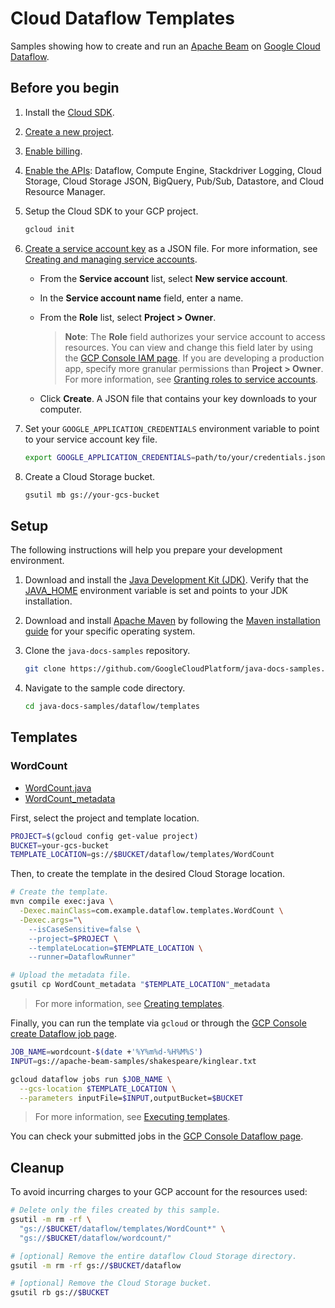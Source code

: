 # Cloud Dataflow Templates

Samples showing how to create and run an [Apache Beam] on [Google Cloud Dataflow].

## Before you begin

1. Install the [Cloud SDK].

1. [Create a new project].

1. [Enable billing].

1. [Enable the APIs](https://console.cloud.google.com/flows/enableapi?apiid=dataflow,compute_component,logging,storage_component,storage_api,bigquery,pubsub,datastore.googleapis.com,cloudresourcemanager.googleapis.com): Dataflow, Compute Engine, Stackdriver Logging, Cloud Storage, Cloud Storage JSON, BigQuery, Pub/Sub, Datastore, and Cloud Resource Manager.

1. Setup the Cloud SDK to your GCP project.

   ```bash
   gcloud init
   ```

1. [Create a service account key] as a JSON file.
   For more information, see [Creating and managing service accounts].

   * From the **Service account** list, select **New service account**.
   * In the **Service account name** field, enter a name.
   * From the **Role** list, select **Project > Owner**.

     > **Note**: The **Role** field authorizes your service account to access resources.
     > You can view and change this field later by using the [GCP Console IAM page].
     > If you are developing a production app, specify more granular permissions than **Project > Owner**.
     > For more information, see [Granting roles to service accounts].

   * Click **Create**. A JSON file that contains your key downloads to your computer.

1. Set your `GOOGLE_APPLICATION_CREDENTIALS` environment variable to point to your service account key file.

   ```bash
   export GOOGLE_APPLICATION_CREDENTIALS=path/to/your/credentials.json
   ```

1. Create a Cloud Storage bucket.

   ```bash
   gsutil mb gs://your-gcs-bucket
   ```

## Setup

The following instructions will help you prepare your development environment.

1. Download and install the [Java Development Kit (JDK)].
   Verify that the [JAVA_HOME] environment variable is set and points to your JDK installation.

1. Download and install [Apache Maven] by following the [Maven installation guide] for your specific operating system.

1. Clone the `java-docs-samples` repository.

    ```bash
    git clone https://github.com/GoogleCloudPlatform/java-docs-samples.git
    ```

1. Navigate to the sample code directory.

   ```bash
   cd java-docs-samples/dataflow/templates
   ```

## Templates

### WordCount

* [WordCount.java](src/main/java/com/example/dataflow/templates/WordCount.java)
* [WordCount_metadata](WordCount_metadata)

First, select the project and template location.

```bash
PROJECT=$(gcloud config get-value project)
BUCKET=your-gcs-bucket
TEMPLATE_LOCATION=gs://$BUCKET/dataflow/templates/WordCount
```

Then, to create the template in the desired Cloud Storage location.

```bash
# Create the template.
mvn compile exec:java \
  -Dexec.mainClass=com.example.dataflow.templates.WordCount \
  -Dexec.args="\
    --isCaseSensitive=false \
    --project=$PROJECT \
    --templateLocation=$TEMPLATE_LOCATION \
    --runner=DataflowRunner"

# Upload the metadata file.
gsutil cp WordCount_metadata "$TEMPLATE_LOCATION"_metadata
```

> For more information, see [Creating templates].

Finally, you can run the template via `gcloud` or through the [GCP Console create Dataflow job page].

```bash
JOB_NAME=wordcount-$(date +'%Y%m%d-%H%M%S')
INPUT=gs://apache-beam-samples/shakespeare/kinglear.txt

gcloud dataflow jobs run $JOB_NAME \
  --gcs-location $TEMPLATE_LOCATION \
  --parameters inputFile=$INPUT,outputBucket=$BUCKET
```

> For more information, see [Executing templates].

You can check your submitted jobs in the [GCP Console Dataflow page].

## Cleanup

To avoid incurring charges to your GCP account for the resources used:

```bash
# Delete only the files created by this sample.
gsutil -m rm -rf \
  "gs://$BUCKET/dataflow/templates/WordCount*" \
  "gs://$BUCKET/dataflow/wordcount/"

# [optional] Remove the entire dataflow Cloud Storage directory.
gsutil -m rm -rf gs://$BUCKET/dataflow

# [optional] Remove the Cloud Storage bucket.
gsutil rb gs://$BUCKET
```

[Apache Beam]: https://beam.apache.org/
[Google Cloud Dataflow]: https://cloud.google.com/dataflow/docs/

[Cloud SDK]: https://cloud.google.com/sdk/docs/
[Create a new project]: https://console.cloud.google.com/projectcreate
[Enable billing]: https://cloud.google.com/billing/docs/how-to/modify-project
[Create a service account key]: https://console.cloud.google.com/apis/credentials/serviceaccountkey
[Creating and managing service accounts]: https://cloud.google.com/iam/docs/creating-managing-service-accounts
[GCP Console IAM page]: https://console.cloud.google.com/iam-admin/iam
[Granting roles to service accounts]: https://cloud.google.com/iam/docs/granting-roles-to-service-accounts

[Java Development Kit (JDK)]: https://www.oracle.com/technetwork/java/javase/downloads/index.html
[JAVA_HOME]: https://docs.oracle.com/javase/8/docs/technotes/guides/troubleshoot/envvars001.html
[Apache Maven]: http://maven.apache.org/download.cgi
[Maven installation guide]: http://maven.apache.org/install.html

[Creating templates]: https://cloud.google.com/dataflow/docs/guides/templates/creating-templates
[GCP Console create Dataflow job page]: https://console.cloud.google.com/dataflow/createjob
[Executing templates]: https://cloud.google.com/dataflow/docs/guides/templates/executing-templates
[GCP Console Dataflow page]: https://console.cloud.google.com/dataflow
